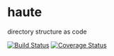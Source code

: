 # haute

directory structure as code

[![Build Status](https://travis-ci.org/devinivy/haute.svg?branch=master)](https://travis-ci.org/devinivy/haute) [![Coverage Status](https://coveralls.io/repos/devinivy/haute/badge.svg?branch=master&service=github)](https://coveralls.io/github/devinivy/haute?branch=master)
